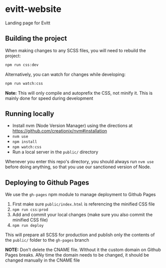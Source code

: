 # evitt-website
Landing page for Evitt

## Building the project
When making changes to any SCSS files, you will need to rebuild the project:
```bash
npm run css:dev
```

Alternatively, you can watch for changes while developing:
```bash
npm run watch:css
```

**Note:** This will only compile and autoprefix the CSS, not minify it. This is mainly done for speed during development

## Running locally
- Install nvm (Node Version Manager) using the directions at https://github.com/creationix/nvm#installation
- `nvm use`
- `npm install`
- `npm watch:css`
- Run a local server in the `public/` directory

Whenever you enter this repo's directory, you should always run `nvm use` before doing anything, so that you use our sanctioned version of Node.

## Deploying to Github Pages
We use the `gh-pages` npm module to manage deployment to Github Pages


1. First make sure `public/index.html` is referencing the minified CSS file
2. `npm run css:prod`
3. Add and commit your local changes (make sure you also commit the minified CSS file)
4. `npm run deploy`

This will prepare all SCSS for production and publish only the contents of the `public/` folder to the `gh-pages` branch

**NOTE:** Don't delete the CNAME file. WIthout it the custom domain on Github Pages breaks. ANy time the domain needs to be changed, it should be changed manually in the CNAME file